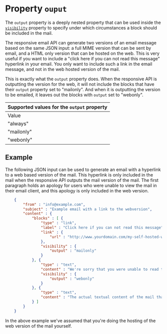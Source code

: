 # Property `ouput`

The `output` property is a deeply nested property that can be used inside
the [`visibility`](copernica-docs:ResponsiveEmail/json/property-visibility) property to specify
under which circumstances a block should be included in the mail.

The responsive email API can generate two versions of an email message based
on the same JSON input: a full MIME version that can be sent by email,
and a HTML only version that can be hosted on the web. This is very useful
if you want to include a "click here if you can not read this message" hyperlink 
in your email. You only want to include such a link in the email message, and
not in the web hosted version of the mail. 

This is exactly what the `output` property does. When the responsive API
is outputting the version for the web, it will not include the blocks that
have their `output` property set to "mailonly". And when it is outputting
the version to be emailed, it leaves out the blocks with `output`
set to "webonly".

| Supported values for the `output` property |
| --- |
| Value |  | Desc. |
| "always" | _default_ | The block is always included: for the web version and for the mail version. |
| "mailonly" |  | The block is only included in the mail version. |
| "webonly" |  | The block is only included in the web version. |


## Example

The following JSON input can be used to generate an email with a hyperlink
to a web based version of the mail. This hyperlink is only included in the
mail when the responsive API outputs the mail version of the mail. The first
paragraph holds an apology for users who were unable to view the mail in
their email client, and this apology is only included in the web version.


````json
    {
        "from" : "info@example.com",
        "subject" : "Example email with a link to the webversion",
        "content" : {
            "blocks" : [ {
                "type" : "link",
                "label" : "Click here if you can not read this message",
                "link" : {
                    "url" : "http://www.yourdomain.com/my-self-hosted-webversion"
                },
                "visibility" : {
                    "output" : "mailonly"
                }
            }, {
                "type" : "text",
                "content" : "We're sorry that you were unable to read the mail in your normal email client.",
                "visibility" : {
                    "output" : "webonly"
                }
            }, {
                "type" : "text",
                "content" : "The actual textual content of the mail that is visible in both the web version of the mail as well as the mail that was sent."
            } ]
        }
    }
````


In the above example we've assumed that you're doing the hosting of the
web version of the mail yourself.
